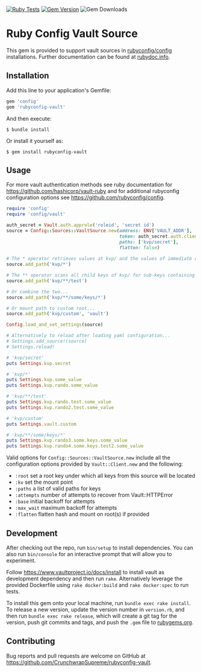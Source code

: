 [![Ruby Tests](https://github.com/CrunchwrapSupreme/rubyconfig-vault/actions/workflows/ruby-test.yml/badge.svg?branch=main)](https://github.com/CrunchwrapSupreme/rubyconfig-vault/actions/workflows/ruby-test.yml)
[![Gem Version](https://badge.fury.io/rb/rubyconfig-vault.svg)](https://badge.fury.io/rb/rubyconfig-vault)
![Gem Downloads](https://img.shields.io/gem/dt/rubyconfig-vault)

# Ruby Config Vault Source

This gem is provided to support vault sources in [rubyconfig/config](https://github.com/rubyconfig/config) installations. Further documentation can be found at [rubydoc.info](https://www.rubydoc.info/gems/rubyconfig-vault/Config).

## Installation

Add this line to your application's Gemfile:

```ruby
gem 'config'
gem 'rubyconfig-vault'
```

And then execute:

    $ bundle install

Or install it yourself as:

    $ gem install rubyconfig-vault

## Usage

For more vault authentication methods see ruby documentation for https://github.com/hashicorp/vault-ruby and for additional rubyconfig configuration options see https://github.com/rubyconfig/config.

```ruby
require 'config'
require 'config/vault'

auth_secret = Vault.auth.approle('roleid', 'secret id')
source = Config::Sources::VaultSource.new(address: ENV['VAULT_ADDR'], 
                                          token: auth_secret.auth.client_token,
                                          paths: ['kvp/secret'],
                                          flatten: false)
                                      
# The * operator retrieves values at kvp/ and the values of immediate child keys
source.add_path('kvp/*')

# The ** operator scans all child keys of kvp/ for sub-keys containing 'test'
source.add_path('kvp/**/test')

# Or combine the two...
source.add_path('kvp/**/some/keys/*')

# Or mount path to custom root...
source.add_path('kvp/custom', 'vault')

Config.load_and_set_settings(source)

# Alternatively to reload after loading yaml configuration...
# Settings.add_source!(source)
# Settings.reload!

# 'kvp/secret'
puts Settings.kvp.secret

# 'kvp/*'
puts Settings.kvp.some_value
puts Settings.kvp.rando.some_value

# 'kvp/**/test'
puts Settings.kvp.rando.test.some_value
puts Settings.kvp.rando2.test.some_value

# 'kvp/custom'
puts Settings.vault.custom

# 'kvp/**/some/keys/*'
puts Settings.kvp.rando3.some.keys.some_value
puts Settings.kvp.rando4.some.keys.test2.some_value
```

Valid options for `Config::Sources::VaultSource.new` include all the configuration options provided by `Vault::Client.new` and the following:
- `:root` set a root key under which all keys from this source will be located
- `:kv` set the mount point
- `:paths` a list of valid paths for keys
- `:attempts` number of attempts to recover from Vault::HTTPError
- `:base` initial backoff for attempts
- `:max_wait` maximum backoff for attempts
- `:flatten` flatten hash and mount on root(s) if provided

## Development

After checking out the repo, run `bin/setup` to install dependencies. You can also run `bin/console` for an interactive prompt that will allow you to experiment. 

Follow https://www.vaultproject.io/docs/install to install vault as development dependency and then run `rake`. Alternatively leverage the provided Dockerfile using `rake docker:build` and `rake docker:spec` to run tests.

To install this gem onto your local machine, run `bundle exec rake install`. To release a new version, update the version number in `version.rb`, and then run `bundle exec rake release`, which will create a git tag for the version, push git commits and tags, and push the `.gem` file to [rubygems.org](https://rubygems.org).

## Contributing

Bug reports and pull requests are welcome on GitHub at https://github.com/CrunchwrapSupreme/rubyconfig-vault.

